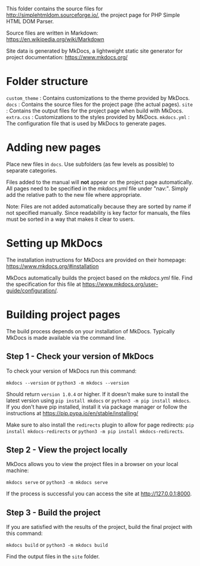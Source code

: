 This folder contains the source files for http://simplehtmldom.sourceforge.io/,
the project page for PHP Simple HTML DOM Parser.

Source files are written in Markdown: https://en.wikipedia.org/wiki/Markdown

Site data is generated by MkDocs, a lightweight static site generator for project
documentation: https://www.mkdocs.org/

# Folder structure

`custom_theme` : Contains customizations to the theme provided by MkDocs.
`docs` : Contains the source files for the project page (the actual pages).
`site` : Contains the output files for the project page when build with MkDocs.
`extra.css` : Customizations to the styles provided by MkDocs.
`mkdocs.yml` : The configuration file that is used by MkDocs to generate pages.

# Adding new pages

Place new files in `docs`. Use subfolders (as few levels as possible) to
separate categories.

Files added to the manual will **not** appear on the project page automatically.
All pages need to be specified in the _mkdocs.yml_ file under "nav:". Simply add
the relative path to the new file where appropriate.

Note: Files are not added automatically because they are sorted by name if not
specified manually. Since readability is key factor for manuals, the files must
be sorted in a way that makes it clear to users.

# Setting up MkDocs

The installation instructions for MkDocs are provided on their homepage:
https://www.mkdocs.org/#installation

MkDocs automatically builds the project based on the _mkdocs.yml_ file. Find the
specification for this file at https://www.mkdocs.org/user-guide/configuration/.

# Building project pages

The build process depends on your installation of MkDocs. Typically MkDocs is
made available via the command line.

## Step 1 - Check your version of MkDocs

To check your version of MkDocs run this command:

`mkdocs --version` or
`python3 -m mkdocs --version`

Should return `version 1.0.4` or higher. If it doesn't make sure to install the
latest version using `pip install mkdocs` or `python3 -m pip install mkdocs`. If
you don't have pip installed, install it via package manager or follow the
instructions at https://pip.pypa.io/en/stable/installing/

Make sure to also install the `redirects` plugin to allow for page redirects:
`pip install mkdocs-redirects` or `python3 -m pip install mkdocs-redirects`.

## Step 2 - View the project locally

MkDocs allows you to view the project files in a browser on your local machine:

`mkdocs serve` or
`python3 -m mkdocs serve`

If the process is successful you can access the site at http://127.0.0.1:8000.

## Step 3 - Build the project

If you are satisfied with the results of the project, build the final project
with this command:

`mkdocs build` or
`python3 -m mkdocs build`

Find the output files in the `site` folder.